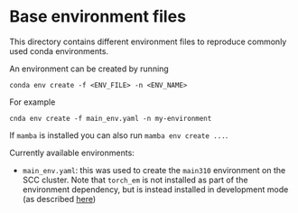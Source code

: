 # Base environment files

This directory contains different environment files to reproduce commonly used conda environments.

An environment can be created by running
```
conda env create -f <ENV_FILE> -n <ENV_NAME>
```
For example
```
cnda env create -f main_env.yaml -n my-environment
```

If `mamba` is installed you can also run `mamba env create ...`.

Currently available environments:
- `main_env.yaml`: this was used to create the `main310` environment on the SCC cluster. Note that `torch_em` is not installed as part of the environment dependency, but is instead installed in development mode (as described [here](https://github.com/constantinpape/torch-em#from-source))
